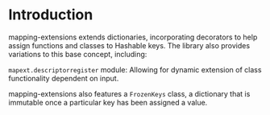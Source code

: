 # Introduction
mapping-extensions extends dictionaries, incorporating decorators to help assign functions and classes to Hashable keys. The library also provides variations to this base concept, including:

`mapext.descriptorregister` module: Allowing for dynamic extension of class functionality dependent on input.

mapping-extensions also features a `FrozenKeys` class, a dictionary that is immutable once a particular key has been assigned a value.